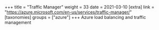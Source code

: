 +++
title = "Traffic Manager"
weight = 33
date = 2021-03-10
[extra]
link = "https://azure.microsoft.com/en-us/services/traffic-manager/"
[taxonomies]
groups = ["azure"]
+++
Azure load balancing and traffic management


